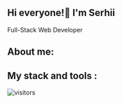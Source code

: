 ## Hi everyone!👋 I'm Serhii 
Full-Stack Web Developer
## About me:
## My stack and tools :
![visitors](https://visitor-badge.glitch.me/badge?page_id=page.id&left_color=green&right_color=red)

<!--
**ITStupak/ITStupak** is a ✨ _special_ ✨ repository because its `README.md` (this file) appears on your GitHub profile.

Here are some ideas to get you started:

- 🔭 I’m currently working on ...
- 🌱 I’m currently learning ...
- 👯 I’m looking to collaborate on ...
- 🤔 I’m looking for help with ...
- 💬 Ask me about ...
- 📫 How to reach me: ...
- 😄 Pronouns: ...
- ⚡ Fun fact: ...
-->

